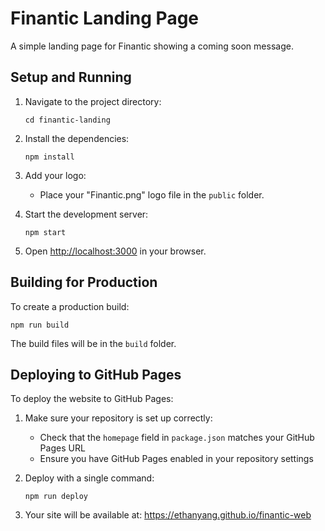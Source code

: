 # Finantic Landing Page

A simple landing page for Finantic showing a coming soon message.

## Setup and Running

1. Navigate to the project directory:
   ```
   cd finantic-landing
   ```

2. Install the dependencies:
   ```
   npm install
   ```

3. Add your logo:
   - Place your "Finantic.png" logo file in the `public` folder.

4. Start the development server:
   ```
   npm start
   ```

5. Open [http://localhost:3000](http://localhost:3000) in your browser.

## Building for Production

To create a production build:
```
npm run build
```

The build files will be in the `build` folder. 

## Deploying to GitHub Pages

To deploy the website to GitHub Pages:

1. Make sure your repository is set up correctly:
   - Check that the `homepage` field in `package.json` matches your GitHub Pages URL
   - Ensure you have GitHub Pages enabled in your repository settings

2. Deploy with a single command:
   ```
   npm run deploy
   ```

3. Your site will be available at: https://ethanyang.github.io/finantic-web 